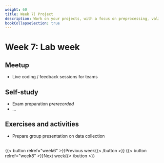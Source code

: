 ```yaml
---
weight: 60
title: Week 7) Project
description: Work on your projects, with a focus on preprocessing, validating, and documenting your data.
bookCollapseSection: true
---
```


# Week 7: Lab week

## Meetup
- Live coding / feedback sessions for teams

## Self-study
- Exam preparation *prerecorded*
- ...

## Exercises and activities
- Prepare group presentation on data collection


<br>
{{< button relref="week6" >}}Previous week{{< /button >}}
{{< button relref="week8" >}}Next week{{< /button >}}
